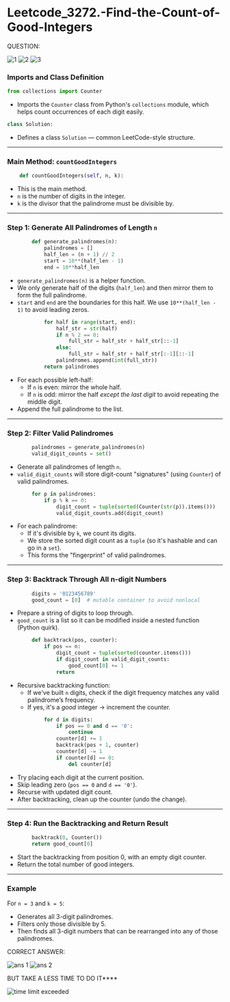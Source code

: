 # Leetcode_3272.-Find-the-Count-of-Good-Integers

QUESTION:

![1](https://github.com/user-attachments/assets/b3ba6e1e-a0e4-4102-a5a1-91e250d8a34b)
![2](https://github.com/user-attachments/assets/5b8cc415-369b-487c-ad9a-64db0e8b0945)
![3](https://github.com/user-attachments/assets/4781d09f-621f-4e62-9662-0e331b3f6b66)

###  Imports and Class Definition
```python
from collections import Counter
```
- Imports the `Counter` class from Python's `collections` module, which helps count occurrences of each digit easily.

```python
class Solution:
```
- Defines a class `Solution` — common LeetCode-style structure.

---

###  Main Method: `countGoodIntegers`
```python
    def countGoodIntegers(self, n, k):
```
- This is the main method.
- `n` is the number of digits in the integer.
- `k` is the divisor that the palindrome must be divisible by.

---

###  Step 1: Generate All Palindromes of Length `n`
```python
        def generate_palindromes(n):
            palindromes = []
            half_len = (n + 1) // 2
            start = 10**(half_len - 1)
            end = 10**half_len
```
- `generate_palindromes(n)` is a helper function.
- We only generate half of the digits (`half_len`) and then mirror them to form the full palindrome.
- `start` and `end` are the boundaries for this half. We use `10**(half_len - 1)` to avoid leading zeros.

```python
            for half in range(start, end):
                half_str = str(half)
                if n % 2 == 0:
                    full_str = half_str + half_str[::-1]
                else:
                    full_str = half_str + half_str[:-1][::-1]
                palindromes.append(int(full_str))
            return palindromes
```
- For each possible left-half:
  - If `n` is even: mirror the whole half.
  - If `n` is odd: mirror the half *except the last digit* to avoid repeating the middle digit.
- Append the full palindrome to the list.

---

###  Step 2: Filter Valid Palindromes
```python
        palindromes = generate_palindromes(n)
        valid_digit_counts = set()
```
- Generate all palindromes of length `n`.
- `valid_digit_counts` will store digit-count "signatures" (using `Counter`) of valid palindromes.

```python
        for p in palindromes:
            if p % k == 0:
                digit_count = tuple(sorted(Counter(str(p)).items()))
                valid_digit_counts.add(digit_count)
```
- For each palindrome:
  - If it's divisible by `k`, we count its digits.
  - We store the sorted digit count as a `tuple` (so it's hashable and can go in a `set`).
  - This forms the "fingerprint" of valid palindromes.

---

###  Step 3: Backtrack Through All n-digit Numbers
```python
        digits = '0123456789'
        good_count = [0]  # mutable container to avoid nonlocal
```
- Prepare a string of digits to loop through.
- `good_count` is a list so it can be modified inside a nested function (Python quirk).

```python
        def backtrack(pos, counter):
            if pos == n:
                digit_count = tuple(sorted(counter.items()))
                if digit_count in valid_digit_counts:
                    good_count[0] += 1
                return
```
- Recursive backtracking function:
  - If we've built `n` digits, check if the digit frequency matches any valid palindrome’s frequency.
  - If yes, it's a *good* integer → increment the counter.

```python
            for d in digits:
                if pos == 0 and d == '0':
                    continue
                counter[d] += 1
                backtrack(pos + 1, counter)
                counter[d] -= 1
                if counter[d] == 0:
                    del counter[d]
```
- Try placing each digit at the current position.
- Skip leading zero (`pos == 0` and `d == '0'`).
- Recurse with updated digit count.
- After backtracking, clean up the counter (undo the change).

---

###  Step 4: Run the Backtracking and Return Result
```python
        backtrack(0, Counter())
        return good_count[0]
```
- Start the backtracking from position 0, with an empty digit counter.
- Return the total number of good integers.

---

###  Example
For `n = 3` and `k = 5`:
- Generates all 3-digit palindromes.
- Filters only those divisible by 5.
- Then finds all 3-digit numbers that can be rearranged into any of those palindromes.

CORRECT ANSWER:


![ans 1](https://github.com/user-attachments/assets/3cd0e9ce-7493-4325-8c8c-3fa8c8bbb989)
![ans 2](https://github.com/user-attachments/assets/b41bdaee-5a01-42d0-a274-40f683162460)


BUT TAKE A LESS TIME TO DO IT****

![time limit exceeded](https://github.com/user-attachments/assets/536c84a6-3085-4d43-836a-6dfbd94ab6da)




